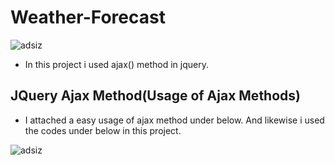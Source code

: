 #                                                     Weather-Forecast
![adsiz](https://user-images.githubusercontent.com/43685404/53693804-5fac9980-3db6-11e9-8694-8baf272ddb28.png)

* In this project i used ajax() method in jquery.

## JQuery Ajax Method(Usage of Ajax Methods) ##

* I attached a easy usage of ajax method under below. And likewise i used the codes under below in this project.

 
![adsiz](https://user-images.githubusercontent.com/43685404/53694014-79031500-3db9-11e9-909f-a18368292c4b.png)
